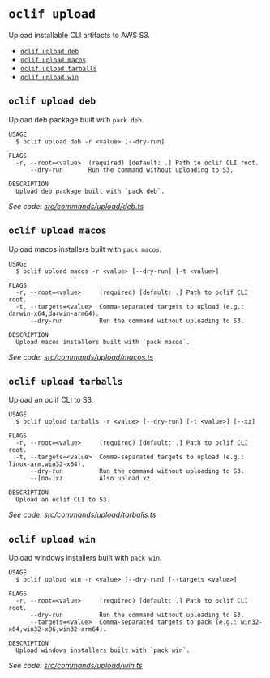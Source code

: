 # `oclif upload`

Upload installable CLI artifacts to AWS S3.

- [`oclif upload deb`](#oclif-upload-deb)
- [`oclif upload macos`](#oclif-upload-macos)
- [`oclif upload tarballs`](#oclif-upload-tarballs)
- [`oclif upload win`](#oclif-upload-win)

## `oclif upload deb`

Upload deb package built with `pack deb`.

```
USAGE
  $ oclif upload deb -r <value> [--dry-run]

FLAGS
  -r, --root=<value>  (required) [default: .] Path to oclif CLI root.
      --dry-run       Run the command without uploading to S3.

DESCRIPTION
  Upload deb package built with `pack deb`.
```

_See code: [src/commands/upload/deb.ts](https://github.com/oclif/oclif/blob/4.16.1/src/commands/upload/deb.ts)_

## `oclif upload macos`

Upload macos installers built with `pack macos`.

```
USAGE
  $ oclif upload macos -r <value> [--dry-run] [-t <value>]

FLAGS
  -r, --root=<value>     (required) [default: .] Path to oclif CLI root.
  -t, --targets=<value>  Comma-separated targets to upload (e.g.: darwin-x64,darwin-arm64).
      --dry-run          Run the command without uploading to S3.

DESCRIPTION
  Upload macos installers built with `pack macos`.
```

_See code: [src/commands/upload/macos.ts](https://github.com/oclif/oclif/blob/4.16.1/src/commands/upload/macos.ts)_

## `oclif upload tarballs`

Upload an oclif CLI to S3.

```
USAGE
  $ oclif upload tarballs -r <value> [--dry-run] [-t <value>] [--xz]

FLAGS
  -r, --root=<value>     (required) [default: .] Path to oclif CLI root.
  -t, --targets=<value>  Comma-separated targets to upload (e.g.: linux-arm,win32-x64).
      --dry-run          Run the command without uploading to S3.
      --[no-]xz          Also upload xz.

DESCRIPTION
  Upload an oclif CLI to S3.
```

_See code: [src/commands/upload/tarballs.ts](https://github.com/oclif/oclif/blob/4.16.1/src/commands/upload/tarballs.ts)_

## `oclif upload win`

Upload windows installers built with `pack win`.

```
USAGE
  $ oclif upload win -r <value> [--dry-run] [--targets <value>]

FLAGS
  -r, --root=<value>     (required) [default: .] Path to oclif CLI root.
      --dry-run          Run the command without uploading to S3.
      --targets=<value>  Comma-separated targets to pack (e.g.: win32-x64,win32-x86,win32-arm64).

DESCRIPTION
  Upload windows installers built with `pack win`.
```

_See code: [src/commands/upload/win.ts](https://github.com/oclif/oclif/blob/4.16.1/src/commands/upload/win.ts)_
